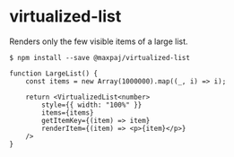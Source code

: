 # virtualized-list

Renders only the few visible items of a large list.

```
$ npm install --save @maxpaj/virtualized-list
```

```
function LargeList() {
    const items = new Array(1000000).map((_, i) => i);

    return <VirtualizedList<number>
        style={{ width: "100%" }}
        items={items}
        getItemKey={(item) => item}
        renderItem={(item) => <p>{item}</p>}
    />
}
```
